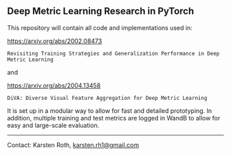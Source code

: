 ## Deep Metric Learning Research in PyTorch

This repository will contain all code and implementations used in:

https://arxiv.org/abs/2002.08473
```
Revisiting Training Strategies and Generalization Performance in Deep Metric Learning
```

and

https://arxiv.org/abs/2004.13458
```
DiVA: Diverse Visual Feature Aggregation for Deep Metric Learning
```

It is set up in a modular way to allow for fast and detailed prototyping. In addition, multiple training and test metrics are logged in WandB to allow for easy and large-scale evaluation.

---

Contact: Karsten Roth, karsten.rh1@gmail.com
